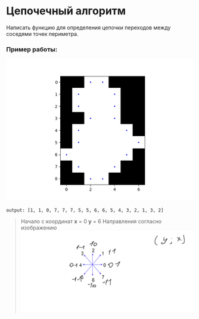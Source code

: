 # Цепочечный алгоритм

Написать функцию для определения цепочки переходов между соседями точек периметра.

### Пример работы:

![example.png](src%2Fexample.png)

`output: [1, 1, 0, 7, 7, 7, 5, 5, 6, 6, 5, 4, 3, 2, 1, 3, 2]`

> Начало с координат
> **x** = 0 **y** = 6
> Направления согласно изображению
> ![directions.png](src%2Fdirections.png)